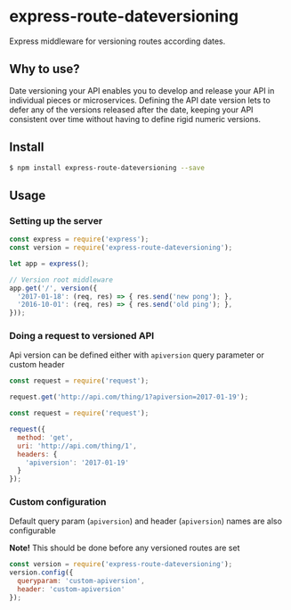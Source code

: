 express-route-dateversioning
============================

Express middleware for versioning routes according dates.


## Why to use?

Date versioning your API enables you to develop and release your API in individual pieces or
microservices. Defining the API date version lets to defer any of the versions released after
the date, keeping your API consistent over time without having to define rigid numeric versions.


## Install

```sh
$ npm install express-route-dateversioning --save
```


## Usage

### Setting up the server

```javascript
const express = require('express');
const version = require('express-route-dateversioning');

let app = express();

// Version root middleware
app.get('/', version({
  '2017-01-18': (req, res) => { res.send('new pong'); },
  '2016-10-01': (req, res) => { res.send('old ping'); },
}));
```


### Doing a request to versioned API 

Api version can be defined either with `apiversion` query parameter or custom header

```javascript
const request = require('request');

request.get('http://api.com/thing/1?apiversion=2017-01-19');
```

```javascript
const request = require('request');

request({
  method: 'get',
  uri: 'http://api.com/thing/1',
  headers: {
    'apiversion': '2017-01-19'
  }
});
```


### Custom configuration

Default query param (`apiversion`) and header (`apiversion`) names are also configurable

__Note!__ This should be done before any versioned routes are set

```javascript
const version = require('express-route-dateversioning');
version.config({
  queryparam: 'custom-apiversion',
  header: 'custom-apiversion'
});
```
